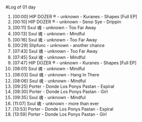 #Log of 01 day

1. [00:00] HIP DOZER ® - unknown - Kuranes - Shapes [Full EP]
1. [00:10] HIP DOZER ® - unknown - Sensi Sye - Drippin
1. [00:11] Sxul 魂 - unknown - Too Far Away
1. [00:13] Sxul 魂 - unknown - Mindful
1. [00:16] Sxul 魂 - unknown - Too Far Away
1. [00:29] Slipfunc - unknown - another chance
1. [07:43] Sxul 魂 - unknown - Too Far Away
1. [07:45] Sxul 魂 - unknown - Mindful
1. [07:47] HIP DOZER ® - unknown - Kuranes - Shapes [Full EP]
1. [08:01] Sxul 魂 - unknown - Mindful
1. [08:03] Sxul 魂 - unknown - Hang In There
1. [08:06] Sxul 魂 - unknown - Mindful
1. [09:25] Porter - Donde Los Ponys Pastan - Espiral
1. [09:30] Porter - Donde Los Ponys Pastan - Girl
1. [09:35] Sxul 魂 - unknown - Mindful
1. [11:07] Sxul 魂 - unknown - more than ever
1. [13:53] Porter - Donde Los Ponys Pastan - Espiral
1. [13:59] Porter - Donde Los Ponys Pastan - Girl
